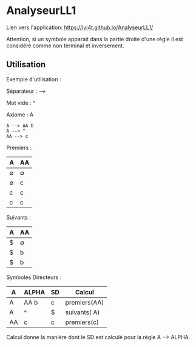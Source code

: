 # AnalyseurLL1

Lien vers l'application: https://ivi4t.github.io/AnalyseurLL1/

Attention, si un symbole apparait dans la partie droite d'une règle il est considéré comme non terminal et inversement. 

Utilisation
-----------

Exemple d'utilisation :

Séparateur : -->

Mot vide : ^ 

Axiome : A

```
A --> AA b
A --> ^
AA --> c
```
Premiers :

| A | AA |
|---|---|
| ∅	| ∅ |
|∅	|c|
|c|	c|
|c|	c|

Suivants :

|A|	AA|
|---|---|
|$|	∅|
|$|	b|
|$|	b|

Symboles Directeurs :

|A|	ALPHA|	SD|	Calcul|
|--|----|--|----|
|A|	AA b|	c|	premiers(AA)|
|A	|^	|$	|suivants( A)|
|AA	|c	|c	|premiers(c)|

Calcul donne la manière dont le SD est calculé pour la règle A --> ALPHA.

